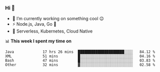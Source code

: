 ### Hi 👋

<!--
**nodejh/nodejh** is a ✨ _special_ ✨ repository because its `README.md` (this file) appears on your GitHub profile.

Here are some ideas to get you started:

- 🔭 I’m currently working on ...
- 🌱 I’m currently learning ...
- 👯 I’m looking to collaborate on ...
- 🤔 I’m looking for help with ...
- 💬 Ask me about ...
- 📫 How to reach me: ...
- 😄 Pronouns: ...
- ⚡ Fun fact: ...
-->

- 🔭 I’m currently working on something cool :wink:
- ⚡ Node.js, Java, Go :thought_balloon:
- 🤖 Serverless, Kubernetes, Cloud Native

📊 **This week I spent my time on**

<!--START_SECTION:waka-->

```text
Java             17 hrs 26 mins  █████████████████████░░░░   84.12 %
XML              51 mins         █░░░░░░░░░░░░░░░░░░░░░░░░   04.16 %
Bash             47 mins         █░░░░░░░░░░░░░░░░░░░░░░░░   03.83 %
Other            32 mins         ▓░░░░░░░░░░░░░░░░░░░░░░░░   02.58 %
```

<!--END_SECTION:waka-->


<!--
:traffic_light: **Visitors**

![visitors](https://visitor-badge.glitch.me/badge?page_id=nodejh.nodejh)
-->
